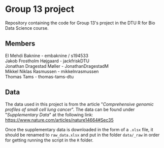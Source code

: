 # Group 13 project
Repository containing the code for Group 13's project in the DTU R for Bio Data Science course.
## Members
El Mehdi Baknine - embaknine / s194533 <br /> 
Jakob Frostholm Højgaard - jackfriskDTU <br /> 
Jonathan Dragestad Møller - JonathanDragestadM <br /> 
Mikkel Niklas Rasmussen - mikkelnrasmussen <br /> 
Thomas Tams - thomas-tams-dtu <br /> 
## Data
The data used in this project is from the article "_Comprehensive genomic profiles of small cell lung cancer_". The data can be found under "_Supplementary Data_" at the following link:
https://www.nature.com/articles/nature14664#Sec35

Once the supplementary data is downloaded in the form of a `.xlsx` file, it should be renamed to `raw_data.xlsx` and put in the folder `data/_raw` in order for getting running the script in the `R` folder.
